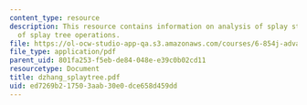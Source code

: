```yaml
---
content_type: resource
description: This resource contains information on analysis of splay steps and analysis
  of splay tree operations.
file: https://ol-ocw-studio-app-qa.s3.amazonaws.com/courses/6-854j-advanced-algorithms-fall-2005/ed7269b217503aab30e0dce658d459dd_dzhang_splaytree.pdf
file_type: application/pdf
parent_uid: 801fa253-f5eb-de84-048e-e39c0b02cd11
resourcetype: Document
title: dzhang_splaytree.pdf
uid: ed7269b2-1750-3aab-30e0-dce658d459dd
---
```

